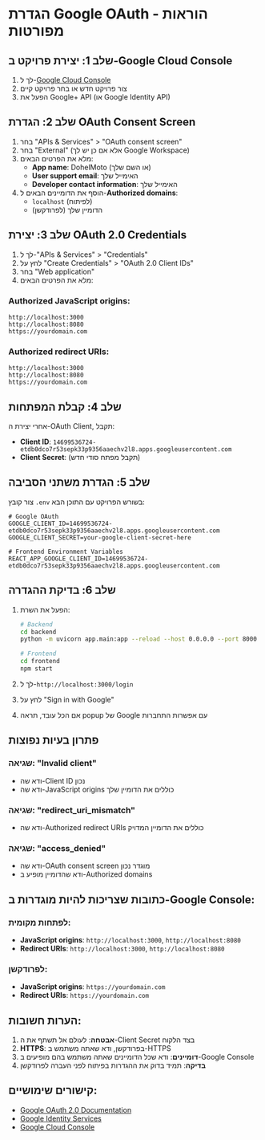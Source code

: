 # הגדרת Google OAuth - הוראות מפורטות

## שלב 1: יצירת פרויקט ב-Google Cloud Console

1. לך ל-[Google Cloud Console](https://console.cloud.google.com/)
2. צור פרויקט חדש או בחר פרויקט קיים
3. הפעל את Google+ API (או Google Identity API)

## שלב 2: הגדרת OAuth Consent Screen

1. בחר "APIs & Services" > "OAuth consent screen"
2. בחר "External" (אלא אם כן יש לך Google Workspace)
3. מלא את הפרטים הבאים:
   - **App name**: DohelMoto (או השם שלך)
   - **User support email**: האימייל שלך
   - **Developer contact information**: האימייל שלך
4. הוסף את הדומיינים הבאים ל-**Authorized domains**:
   - `localhost` (לפיתוח)
   - הדומיין שלך (לפרודקשן)

## שלב 3: יצירת OAuth 2.0 Credentials

1. לך ל-"APIs & Services" > "Credentials"
2. לחץ על "Create Credentials" > "OAuth 2.0 Client IDs"
3. בחר "Web application"
4. מלא את הפרטים הבאים:

### Authorized JavaScript origins:
```
http://localhost:3000
http://localhost:8080
https://yourdomain.com
```

### Authorized redirect URIs:
```
http://localhost:3000
http://localhost:8080
https://yourdomain.com
```

## שלב 4: קבלת המפתחות

אחרי יצירת ה-OAuth Client, תקבל:
- **Client ID**: `14699536724-etdb0dco7r53sepk33p9356aaechv2l8.apps.googleusercontent.com`
- **Client Secret**: (תקבל מפתח סודי חדש)

## שלב 5: הגדרת משתני הסביבה

צור קובץ `.env` בשורש הפרויקט עם התוכן הבא:

```env
# Google OAuth
GOOGLE_CLIENT_ID=14699536724-etdb0dco7r53sepk33p9356aaechv2l8.apps.googleusercontent.com
GOOGLE_CLIENT_SECRET=your-google-client-secret-here

# Frontend Environment Variables
REACT_APP_GOOGLE_CLIENT_ID=14699536724-etdb0dco7r53sepk33p9356aaechv2l8.apps.googleusercontent.com
```

## שלב 6: בדיקת ההגדרה

1. הפעל את השרת:
   ```bash
   # Backend
   cd backend
   python -m uvicorn app.main:app --reload --host 0.0.0.0 --port 8000
   
   # Frontend
   cd frontend
   npm start
   ```

2. לך ל-`http://localhost:3000/login`
3. לחץ על "Sign in with Google"
4. אם הכל עובד, תראה popup של Google עם אפשרות התחברות

## פתרון בעיות נפוצות

### שגיאה: "Invalid client"
- ודא שה-Client ID נכון
- ודא שה-JavaScript origins כוללים את הדומיין שלך

### שגיאה: "redirect_uri_mismatch"
- ודא שה-Authorized redirect URIs כוללים את הדומיין המדויק

### שגיאה: "access_denied"
- ודא שה-OAuth consent screen מוגדר נכון
- ודא שהדומיין מופיע ב-Authorized domains

## כתובות שצריכות להיות מוגדרות ב-Google Console:

### לפתחות מקומית:
- **JavaScript origins**: `http://localhost:3000`, `http://localhost:8080`
- **Redirect URIs**: `http://localhost:3000`, `http://localhost:8080`

### לפרודקשן:
- **JavaScript origins**: `https://yourdomain.com`
- **Redirect URIs**: `https://yourdomain.com`

## הערות חשובות:

1. **אבטחה**: לעולם אל תשתף את ה-Client Secret בצד הלקוח
2. **HTTPS**: בפרודקשן, ודא שאתה משתמש ב-HTTPS
3. **דומיינים**: ודא שכל הדומיינים שאתה משתמש בהם מופיעים ב-Google Console
4. **בדיקה**: תמיד בדוק את ההגדרות בפיתוח לפני העברה לפרודקשן

## קישורים שימושיים:

- [Google OAuth 2.0 Documentation](https://developers.google.com/identity/protocols/oauth2)
- [Google Identity Services](https://developers.google.com/identity/gsi/web)
- [Google Cloud Console](https://console.cloud.google.com/)
